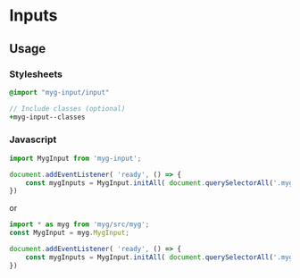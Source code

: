 # Inputs

## Usage

### Stylesheets

```sass
@import "myg-input/input"

// Include classes (optional)
+myg-input--classes
```

### Javascript

```js
import MygInput from 'myg-input';

document.addEventListener( 'ready', () => {
    const mygInputs = MygInput.initAll( document.querySelectorAll('.myg-input'), {} );
})
```

or

```js
import * as myg from 'myg/src/myg';
const MygInput = myg.MygInput;

document.addEventListener( 'ready', () => {
    const mygInputs = MygInput.initAll( document.querySelectorAll('.myg-input'), {} );
})
```

